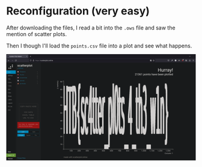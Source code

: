 # Reconfiguration (very easy)
After downloading the files, I read a bit into the `.ows` file and saw the mention of scatter plots.

Then I though I'll load the `points.csv` file into a plot and see what happens.

![Pictures of points plotted from the csv file](plot.png "Pictures of points plotted from the csv file")
